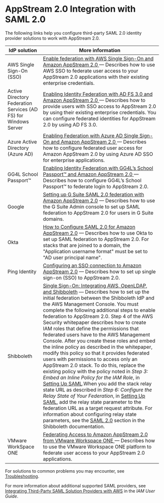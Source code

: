 # AppStream 2\.0 Integration with SAML 2\.0<a name="external-identity-providers-further-info"></a>

The following links help you configure third\-party SAML 2\.0 identity provider solutions to work with AppStream 2\.0\.


| IdP solution | More information | 
| --- | --- | 
| AWS Single Sign\-On \(SSO\) |  [ Enable federation with AWS Single Sign\-On and Amazon AppStream 2\.0 ](https://aws.amazon.com/blogs/desktop-and-application-streaming/enable-federation-with-aws-single-sign-on-and-amazon-appstream-2-0/) — Describes how to use AWS SSO to federate user access to your AppStream 2\.0 applications with their existing enterprise credentials\. | 
| Active Directory Federation Services \(AD FS\) for Windows Server |  [ Enabling Identity Federation with AD FS 3\.0 and Amazon AppStream 2\.0 ](https://aws.amazon.com/blogs/compute/enabling-identity-federation-with-ad-fs-3-0-and-amazon-appstream-2-0/) — Describes how to provide users with SSO access to AppStream 2\.0 by using their existing enterprise credentials\. You can configure federated identities for AppStream 2\.0 by using AD FS 3\.0\.  | 
| Azure Active Directory \(Azure AD\) |  [Enabling Federation with Azure AD Single Sign\-On and Amazon AppStream 2\.0 ](https://aws.amazon.com/blogs/desktop-and-application-streaming/enabling-federation-with-azure-ad-single-sign-on-and-amazon-appstream-2-0/) — Describes how to configure federated user access for Amazon AppStream 2\.0 by using Azure AD SSO for enterprise applications\. | 
| GG4L School Passport™ |  [Enabling Identity Federation with GG4L’s School Passport™ and Amazon AppStream 2\.0 ](https://sso.gg4l.com/docs/#/appstream) — Describes how to configure GG4L’s School Passport™ to federate login to AppStream 2\.0\.  | 
| Google |  [Setting up G Suite SAML 2\.0 federation with Amazon AppStream 2\.0](https://aws.amazon.com/blogs/desktop-and-application-streaming/setting-up-g-suite-saml-2-0-federation-with-amazon-appstream-2-0/) — Describes how to use the G Suite Admin console to set up SAML federation to AppStream 2\.0 for users in G Suite domains\.  | 
| Okta |  [How to Configure SAML 2\.0 for Amazon AppStream 2\.0](http://saml-doc.okta.com/SAML_Docs/How-to-Configure-SAML-2.0-for-Amazon-AppStream-2-0.html) — Describes how to use Okta to set up SAML federation to AppStream 2\.0\. For stacks that are joined to a domain, the "Application username format" must be set to "AD user principal name"\. | 
| Ping Identity |  [Configuring an SSO connection to Amazon AppStream 2\.0](https://support.pingidentity.com/s/article/Configuring-an-SSO-connection-to-Amazon-AppStream-2-0) — Describes how to set up single sign\-on \(SSO\) to AppStream 2\.0\. | 
| Shibboleth |  [Single Sign\-On: Integrating AWS, OpenLDAP, and Shibboleth](https://aws.amazon.com/blogs/security/new-whitepaper-single-sign-on-integrating-aws-openldap-and-shibboleth/) — Describes how to set up the initial federation between the Shibboleth IdP and the AWS Management Console\. You must complete the following additional steps to enable federation to AppStream 2\.0\. Step 4 of the AWS Security whitepaper describes how to create IAM roles that define the permissions that federated users have to the AWS Management Console\. After you create these roles and embed the inline policy as described in the whitepaper, modify this policy so that it provides federated users with permissions to access only an AppStream 2\.0 stack\. To do this, replace the existing policy with the policy noted in *Step 3: Embed an Inline Policy for the IAM Role*, in [Setting Up SAML](external-identity-providers-setting-up-saml.md)\.When you add the stack relay state URL as described in *Step 6: Configure the Relay State of Your Federation*, in [Setting Up SAML](external-identity-providers-setting-up-saml.md), add the relay state parameter to the federation URL as a target request attribute\. For information about configuring relay state parameters, see the [SAML 2\.0](https://wiki.shibboleth.net/confluence/display/IDP30/UnsolicitedSSOConfiguration#UnsolicitedSSOConfiguration-SAML2.0) section in the Shibboleth documentation\.  | 
| VMware WorkSpace ONE |  [Federating Access to Amazon AppStream 2\.0 from VMware Workspace ONE ](https://aws.amazon.com/blogs/desktop-and-application-streaming/federating-access-to-amazon-appstream-2-0-from-vmware-workspace-one/) — Describes how to use the VMware Workspace ONE platform to federate user access to your AppStream 2\.0 applications\.  | 

For solutions to common problems you may encounter, see [Troubleshooting](troubleshooting.md)\.

For more information about additional supported SAML providers, see [Integrating Third\-Party SAML Solution Providers with AWS](https://docs.aws.amazon.com/IAM/latest/UserGuide/id_roles_providers_saml_3rd-party.html) in the *IAM User Guide*\.
